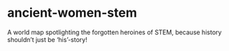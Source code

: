 # ancient-women-stem
A world map spotlighting the forgotten heroines of STEM, because history shouldn’t just be ‘his’-story!

